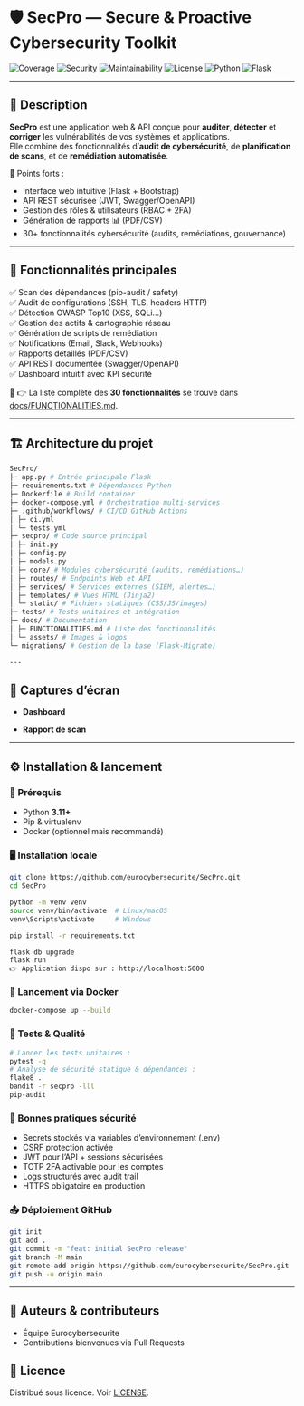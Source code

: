 # 🛡️ SecPro — Secure & Proactive Cybersecurity Toolkit



[![Coverage](https://codecov.io/gh/eurocybersecurite/SecPro/branch/main/graph/badge.svg)](https://codecov.io/gh/eurocybersecurite/SecPro)
[![Security](https://sonarcloud.io/api/project_badges/measure?project=eurocybersecurite_SecPro&metric=security_rating)](https://sonarcloud.io/dashboard?id=eurocybersecurite_SecPro)
[![Maintainability](https://sonarcloud.io/api/project_badges/measure?project=eurocybersecurite_SecPro&metric=sqale_rating)](https://sonarcloud.io/dashboard?id=eurocybersecurite_SecPro)
[![License](https://img.shields.io/github/license/eurocybersecurite/SecPro)](LICENSE)
![Python](https://img.shields.io/badge/Python-3.11+-blue.svg)
![Flask](https://img.shields.io/badge/Flask-2.x-lightgrey.svg)

---

## 📖 Description

**SecPro** est une application web & API conçue pour **auditer**, **détecter** et **corriger** les vulnérabilités de vos systèmes et applications.  
Elle combine des fonctionnalités d’**audit de cybersécurité**, de **planification de scans**, et de **remédiation automatisée**.

🔑 Points forts :
- Interface web intuitive (Flask + Bootstrap)
- API REST sécurisée (JWT, Swagger/OpenAPI)
- Gestion des rôles & utilisateurs (RBAC + 2FA)
- Génération de rapports 📊 (PDF/CSV)
- 30+ fonctionnalités cybersécurité (audits, remédiations, gouvernance)

---

## 🚀 Fonctionnalités principales

✅ Scan des dépendances (pip-audit / safety)  
✅ Audit de configurations (SSH, TLS, headers HTTP)  
✅ Détection OWASP Top10 (XSS, SQLi…)  
✅ Gestion des actifs & cartographie réseau  
✅ Génération de scripts de remédiation  
✅ Notifications (Email, Slack, Webhooks)  
✅ Rapports détaillés (PDF/CSV)  
✅ API REST documentée (Swagger/OpenAPI)  
✅ Dashboard intuitif avec KPI sécurité  

📌 👉 La liste complète des **30 fonctionnalités** se trouve dans [docs/FUNCTIONALITIES.md](docs/FUNCTIONALITIES.md).

---

## 🏗️ Architecture du projet
```bash
SecPro/
├─ app.py # Entrée principale Flask
├─ requirements.txt # Dépendances Python
├─ Dockerfile # Build container
├─ docker-compose.yml # Orchestration multi-services
├─ .github/workflows/ # CI/CD GitHub Actions
│ ├─ ci.yml
│ └─ tests.yml
├─ secpro/ # Code source principal
│ ├─ init.py
│ ├─ config.py
│ ├─ models.py
│ ├─ core/ # Modules cybersécurité (audits, remédiations…)
│ ├─ routes/ # Endpoints Web et API
│ ├─ services/ # Services externes (SIEM, alertes…)
│ ├─ templates/ # Vues HTML (Jinja2)
│ └─ static/ # Fichiers statiques (CSS/JS/images)
├─ tests/ # Tests unitaires et intégration
├─ docs/ # Documentation
│ ├─ FUNCTIONALITIES.md # Liste des fonctionnalités
│ └─ assets/ # Images & logos
└─ migrations/ # Gestion de la base (Flask-Migrate)

---
```
## 📸 Captures d’écran

- **Dashboard**  
 

- **Rapport de scan**  

---

## ⚙️ Installation & lancement

### 🔧 Prérequis
- Python **3.11+**
- Pip & virtualenv
- Docker (optionnel mais recommandé)

### 🖥️ Installation locale
```bash
git clone https://github.com/eurocybersecurite/SecPro.git
cd SecPro

python -m venv venv
source venv/bin/activate  # Linux/macOS
venv\Scripts\activate     # Windows

pip install -r requirements.txt

flask db upgrade
flask run
👉 Application dispo sur : http://localhost:5000
```

### 🐳 Lancement via Docker
```bash
docker-compose up --build
```

### 🧪 Tests & Qualité
```bash
# Lancer les tests unitaires :
pytest -q
# Analyse de sécurité statique & dépendances :
flake8 .
bandit -r secpro -lll
pip-audit
```

### 🔐 Bonnes pratiques sécurité
- Secrets stockés via variables d’environnement (.env)
- CSRF protection activée
- JWT pour l’API + sessions sécurisées
- TOTP 2FA activable pour les comptes
- Logs structurés avec audit trail
- HTTPS obligatoire en production

### 📤 Déploiement GitHub
```bash
git init
git add .
git commit -m "feat: initial SecPro release"
git branch -M main
git remote add origin https://github.com/eurocybersecurite/SecPro.git
git push -u origin main
```

---

## 👥 Auteurs & contributeurs

- Équipe Eurocybersecurite  
- Contributions bienvenues via Pull Requests

## 📜 Licence

Distribué sous licence. Voir [LICENSE](LICENSE).
